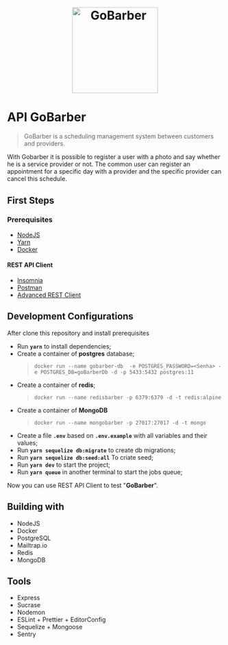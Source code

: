 <h1 align="center">
  <img alt="GoBarber" title="GoBarber" src="https://github.com/lucaslamar/go-baber-api/blob/master/src/img/68747470733a2f2f726f636b6574736561742d63646e2e73332d73612d656173742d312e616d617a6f6e6177732e636f6d2f626f6f7463616d702d6865616465722e706e67.png" width="200px" />
</h1>

# API GoBarber
> GoBarber is a scheduling management system between customers and providers.

With Gobarber it is possible to register a user with a photo and say whether he is a service provider or not. The common user can register an appointment for a specific day with a provider and the specific provider can cancel this schedule.

 ## First Steps

 <h3>Prerequisites</h3>

<ul>
    <li> <a href="https://nodejs.org/en/download/package-manager/"> NodeJS </a></li>
    <li> <a href="https://yarnpkg.com/en/docs/getting-started">Yarn</a> </li>
    <li> <a href="https://www.docker.com/get-started"> Docker </a> </li>
</ul>

<h4>REST API Client</h4>
<ul>
  <li><a href="https://insomnia.rest/">Insomnia</a></li>
  <li><a href="https://www.getpostman.com/">Postman</a></li>
  <li><a href="https://install.advancedrestclient.com/install">Advanced REST Client</a></li>
</ul>


## Development Configurations

After clone this repository and install prerequisites

- Run **`yarn`** to install dependencies;
- Create a container of **postgres** database;
    >`docker run --name gobarber-db  -e POSTGRES_PASSWORD=<Senha> -e POSTGRES_DB=goBarberDb -d -p 5433:5432 postgres:11`
- Create a container of **redis**;
    >`docker run --name redisbarber -p 6379:6379 -d -t redis:alpine`
- Create a container of **MongoDB**
    >`docker run --name mongobarber -p 27017:27017 -d -t mongo`
- Create a file **`.env`** based on **`.env.example`** with all variables and their values;
- Run **`yarn sequelize db:migrate`** to create db migrations;
- Run **`yarn sequelize db:seed:all`** To criate seed;
- Run **`yarn dev`** to start the project;
- Run **`yarn queue`** in another terminal to start the jobs queue;

Now you can use REST API Client to test "**GoBarber**".

## Building with
<ul>
  <li>NodeJS</li>
  <li>Docker</li>
  <li>PostgreSQL</li>
  <li>Mailtrap.io</li>
  <li>Redis</li>
  <li>MongoDB</li>
</ul>

## Tools
<ul>
  <li>Express</li>
  <li>Sucrase</li>
  <li>Nodemon</li>
  <li>ESLint + Prettier + EditorConfig</li>
  <li>Sequelize + Mongoose</li>
  <li>Sentry</li>
</ul>




